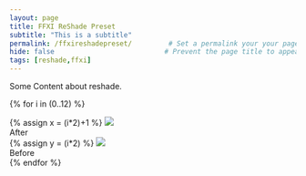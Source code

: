 ```yaml
---
layout: page
title: FFXI ReShade Preset
subtitle: "This is a subtitle"  
permalink: /ffxireshadepreset/         # Set a permalink your your page
hide: false                           # Prevent the page title to appear in the navbar
tags: [reshade,ffxi]
---
```


Some Content about reshade.


{% for i in (0..12) %}
<div class="mainSection">
        <div id="comp{{i}}" class="bal-container">
            <div class="bal-after">
                {% assign x = (i*2)+1 %}
                <img src="/ElfyLab2/img/beforeafter/{{x}}.jpg">
                <div class="bal-afterPosition afterLabel">
                    After
                </div>
            </div>
            <div class="bal-before">
                <div class="bal-before-inset">
                    {% assign y = (i*2) %}
                    <img src="/ElfyLab2/img/beforeafter/{{y}}.png">
                    <div class="bal-beforePosition beforeLabel">
                        Before
                    </div>
                </div>
            </div>
            <div class="bal-handle">
                <span class="handle-left-arrow"></span>
                <span class="handle-right-arrow"></span>
            </div>
        </div>
    </div>
{% endfor %}

<script src="/ElfyLab2/assets/js/imagecomparison.js"></script>

<script>
        new BeforeAfter({
            id: '#one'
        });
        new BeforeAfter({
            id: '#two'
        });
</script>

